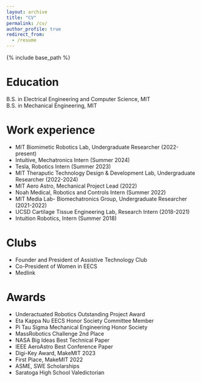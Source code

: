 ```yaml
---
layout: archive
title: "CV"
permalink: /cv/
author_profile: true
redirect_from:
  - /resume
---
```


{% include base_path %}

Education
======
B.S. in Electrical Engineering and Computer Science, MIT\
B.S. in Mechanical Engineering, MIT

Work experience
======
* MIT Biomimetic Robotics Lab, Undergraduate Researcher (2022-present)
* Intuitive, Mechatronics Intern (Summer 2024)
* Tesla, Robotics Intern (Summer 2023)
* MIT Theraputic Technology Design & Development Lab, Undergraduate Researcher (2022-2024)
* MIT Aero Astro, Mechanical Project Lead (2022)
* Noah Medical, Robotics and Controls Intern (Summer 2022)
* MIT Media Lab- Biomechatronics Group, Undergraduate Researcher (2021-2022)
* UCSD Cartilage Tissue Engineering Lab, Research Intern (2018-2021)
* Intuition Robotics, Intern (Summer 2018)

Clubs
======
* Founder and President of Assistive Technology Club
* Co-President of Women in EECS
* Medlink

Awards
======
* Underactuated Robotics Outstanding Project Award
* Eta Kappa Nu EECS Honor Society Committee Member
* Pi Tau Sigma Mechanical Engineering Honor Society
* MassRobotics Challenge 2nd Place
* NASA Big Ideas Best Technical Paper
* IEEE AeroAstro Best Conference Paper 
* Digi-Key Award, MakeMIT 2023
* First Place, MakeMIT 2022
* ASME, SWE Scholarships
* Saratoga High School Valedictorian 
  
